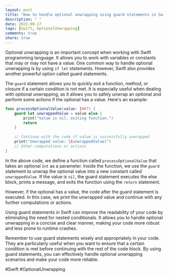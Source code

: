 ```yaml
---
layout: post
title: "How to handle optional unwrapping using guard statements in Swift"
description: " "
date: 2023-09-17
tags: [Swift, OptionalUnwrapping]
comments: true
share: true
---
```


Optional unwrapping is an important concept when working with Swift programming language. It allows you to work with variables or constants that may or may not have a value. One common way to handle optional unwrapping is by using `if let` statements. However, Swift also provides another powerful option called guard statements.

The `guard` statement allows you to quickly exit a function, method, or closure if a certain condition is not met. It is especially useful when dealing with optional unwrapping, as it allows you to safely unwrap an optional and perform some actions if the optional has a value. Here's an example:

```swift
func processOptionalValue(value: Int?) {
    guard let unwrappedValue = value else {
        print("Value is nil, exiting function.")
        return
    }
    
    // Continue with the code if value is successfully unwrapped
    print("Unwrapped value: \(unwrappedValue)")
    // Other computations or actions
}
```

In the above code, we define a function called `processOptionalValue` that takes an optional `Int` as a parameter. Inside the function, we use the `guard` statement to unwrap the optional value into a new constant called `unwrappedValue`. If the value is `nil`, the guard statement executes the else block, prints a message, and exits the function using the `return` statement.

However, if the optional has a value, the code after the guard statement is executed. In this case, we print the unwrapped value and continue with any further computations or actions.

Using guard statements in Swift can improve the readability of your code by eliminating the need for nested conditionals. It allows you to handle optional unwrapping in a concise and clear manner, making your code more robust and less prone to runtime crashes.

Remember to use guard statements wisely and appropriately in your code. They are particularly useful when you want to ensure that a certain condition is met before continuing with the rest of the code block. By using guard statements, you can effectively handle optional unwrapping scenarios and make your code more reliable.

#Swift #OptionalUnwrapping